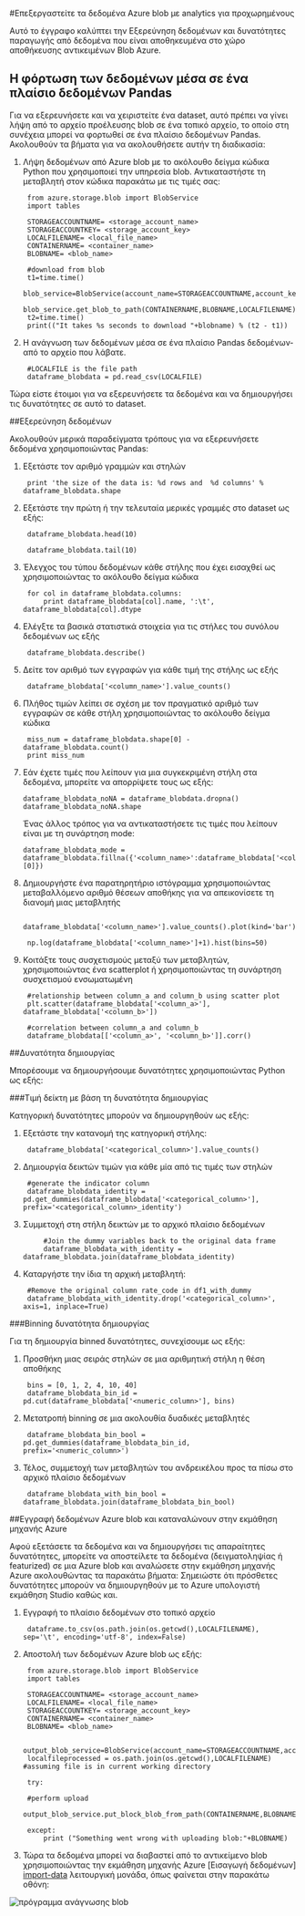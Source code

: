 <properties 
    pageTitle="Επεξεργάζεται δεδομένα Azure blob με analytics για προχωρημένους | Microsoft Azure" 
    description="Διαδικασία δεδομένα στο χώρο αποθήκευσης αντικειμένων Blob Azure." 
    services="machine-learning,storage" 
    documentationCenter="" 
    authors="bradsev" 
    manager="jhubbard" 
    editor="cgronlun" />

<tags 
    ms.service="machine-learning" 
    ms.workload="data-services" 
    ms.tgt_pltfrm="na" 
    ms.devlang="na" 
    ms.topic="article" 
    ms.date="09/19/2016"
    ms.author="fashah;garye;bradsev" /> 

#<a name="heading"></a>Επεξεργαστείτε τα δεδομένα Azure blob με analytics για προχωρημένους

Αυτό το έγγραφο καλύπτει την Εξερεύνηση δεδομένων και δυνατότητες παραγωγής από δεδομένα που είναι αποθηκευμένα στο χώρο αποθήκευσης αντικειμένων Blob Azure. 

## <a name="load-the-data-into-a-pandas-data-frame"></a>Η φόρτωση των δεδομένων μέσα σε ένα πλαίσιο δεδομένων Pandas
Για να εξερευνήσετε και να χειριστείτε ένα dataset, αυτό πρέπει να γίνει λήψη από το αρχείο προέλευσης blob σε ένα τοπικό αρχείο, το οποίο στη συνέχεια μπορεί να φορτωθεί σε ένα πλαίσιο δεδομένων Pandas. Ακολουθούν τα βήματα για να ακολουθήσετε αυτήν τη διαδικασία:

1. Λήψη δεδομένων από Azure blob με το ακόλουθο δείγμα κώδικα Python που χρησιμοποιεί την υπηρεσία blob. Αντικαταστήστε τη μεταβλητή στον κώδικα παρακάτω με τις τιμές σας: 

        from azure.storage.blob import BlobService
        import tables
        
        STORAGEACCOUNTNAME= <storage_account_name>
        STORAGEACCOUNTKEY= <storage_account_key>
        LOCALFILENAME= <local_file_name>        
        CONTAINERNAME= <container_name>
        BLOBNAME= <blob_name>

        #download from blob
        t1=time.time()
        blob_service=BlobService(account_name=STORAGEACCOUNTNAME,account_key=STORAGEACCOUNTKEY)
        blob_service.get_blob_to_path(CONTAINERNAME,BLOBNAME,LOCALFILENAME)
        t2=time.time()
        print(("It takes %s seconds to download "+blobname) % (t2 - t1))


2. Η ανάγνωση των δεδομένων μέσα σε ένα πλαίσιο Pandas δεδομένων-από το αρχείο που λάβατε.

        #LOCALFILE is the file path 
        dataframe_blobdata = pd.read_csv(LOCALFILE)

Τώρα είστε έτοιμοι για να εξερευνήσετε τα δεδομένα και να δημιουργήσει τις δυνατότητες σε αυτό το dataset.


##<a name="blob-dataexploration"></a>Εξερεύνηση δεδομένων

Ακολουθούν μερικά παραδείγματα τρόπους για να εξερευνήσετε δεδομένα χρησιμοποιώντας Pandas:

1. Εξετάστε τον αριθμό γραμμών και στηλών 

        print 'the size of the data is: %d rows and  %d columns' % dataframe_blobdata.shape

2. Εξετάστε την πρώτη ή την τελευταία μερικές γραμμές στο dataset ως εξής:

        dataframe_blobdata.head(10)
        
        dataframe_blobdata.tail(10)

3. Έλεγχος του τύπου δεδομένων κάθε στήλης που έχει εισαχθεί ως χρησιμοποιώντας το ακόλουθο δείγμα κώδικα
    
        for col in dataframe_blobdata.columns:
            print dataframe_blobdata[col].name, ':\t', dataframe_blobdata[col].dtype

4. Ελέγξτε τα βασικά στατιστικά στοιχεία για τις στήλες του συνόλου δεδομένων ως εξής
 
        dataframe_blobdata.describe()
    
5. Δείτε τον αριθμό των εγγραφών για κάθε τιμή της στήλης ως εξής

        dataframe_blobdata['<column_name>'].value_counts()

6. Πλήθος τιμών λείπει σε σχέση με τον πραγματικό αριθμό των εγγραφών σε κάθε στήλη χρησιμοποιώντας το ακόλουθο δείγμα κώδικα

        miss_num = dataframe_blobdata.shape[0] - dataframe_blobdata.count()
        print miss_num
     
7.  Εάν έχετε τιμές που λείπουν για μια συγκεκριμένη στήλη στα δεδομένα, μπορείτε να απορρίψετε τους ως εξής:

        dataframe_blobdata_noNA = dataframe_blobdata.dropna()
        dataframe_blobdata_noNA.shape

    Ένας άλλος τρόπος για να αντικαταστήσετε τις τιμές που λείπουν είναι με τη συνάρτηση mode:
    
        dataframe_blobdata_mode = dataframe_blobdata.fillna({'<column_name>':dataframe_blobdata['<column_name>'].mode()[0]})        

8. Δημιουργήστε ένα παρατηρητήριο ιστόγραμμα χρησιμοποιώντας μεταβαλλόμενο αριθμό θέσεων αποθήκης για να απεικονίσετε τη διανομή μιας μεταβλητής 
    
        dataframe_blobdata['<column_name>'].value_counts().plot(kind='bar')
        
        np.log(dataframe_blobdata['<column_name>']+1).hist(bins=50)
    
9. Κοιτάξτε τους συσχετισμούς μεταξύ των μεταβλητών, χρησιμοποιώντας ένα scatterplot ή χρησιμοποιώντας τη συνάρτηση συσχετισμού ενσωματωμένη

        #relationship between column_a and column_b using scatter plot
        plt.scatter(dataframe_blobdata['<column_a>'], dataframe_blobdata['<column_b>'])
        
        #correlation between column_a and column_b
        dataframe_blobdata[['<column_a>', '<column_b>']].corr()
    
    
##<a name="blob-featuregen"></a>Δυνατότητα δημιουργίας
    
Μπορέσουμε να δημιουργήσουμε δυνατότητες χρησιμοποιώντας Python ως εξής:

###<a name="blob-countfeature"></a>Τιμή δείκτη με βάση τη δυνατότητα δημιουργίας

Κατηγορική δυνατότητες μπορούν να δημιουργηθούν ως εξής:

1. Εξετάστε την κατανομή της κατηγορική στήλης:
    
        dataframe_blobdata['<categorical_column>'].value_counts()

2. Δημιουργία δεικτών τιμών για κάθε μία από τις τιμές των στηλών

        #generate the indicator column
        dataframe_blobdata_identity = pd.get_dummies(dataframe_blobdata['<categorical_column>'], prefix='<categorical_column>_identity')

3. Συμμετοχή στη στήλη δεικτών με το αρχικό πλαίσιο δεδομένων 
 
            #Join the dummy variables back to the original data frame
            dataframe_blobdata_with_identity = dataframe_blobdata.join(dataframe_blobdata_identity)

4. Καταργήστε την ίδια τη αρχική μεταβλητή:

        #Remove the original column rate_code in df1_with_dummy
        dataframe_blobdata_with_identity.drop('<categorical_column>', axis=1, inplace=True)
    
###<a name="blob-binningfeature"></a>Binning δυνατότητα δημιουργίας

Για τη δημιουργία binned δυνατότητες, συνεχίσουμε ως εξής:

1. Προσθήκη μιας σειράς στηλών σε μια αριθμητική στήλη η θέση αποθήκης
 
        bins = [0, 1, 2, 4, 10, 40]
        dataframe_blobdata_bin_id = pd.cut(dataframe_blobdata['<numeric_column>'], bins)
        
2. Μετατροπή binning σε μια ακολουθία δυαδικές μεταβλητές

        dataframe_blobdata_bin_bool = pd.get_dummies(dataframe_blobdata_bin_id, prefix='<numeric_column>')
    
3. Τέλος, συμμετοχή των μεταβλητών του ανδρεικέλου προς τα πίσω στο αρχικό πλαίσιο δεδομένων

        dataframe_blobdata_with_bin_bool = dataframe_blobdata.join(dataframe_blobdata_bin_bool) 


##<a name="sql-featuregen"></a>Εγγραφή δεδομένων Azure blob και καταναλώνουν στην εκμάθηση μηχανής Azure

Αφού εξετάσετε τα δεδομένα και να δημιουργήσει τις απαραίτητες δυνατότητες, μπορείτε να αποστείλετε τα δεδομένα (δειγματοληψίας ή featurized) σε μια Azure blob και αναλώσετε στην εκμάθηση μηχανής Azure ακολουθώντας τα παρακάτω βήματα: Σημειώστε ότι πρόσθετες δυνατότητες μπορούν να δημιουργηθούν με το Azure υπολογιστή εκμάθηση Studio καθώς και. 
1. Εγγραφή το πλαίσιο δεδομένων στο τοπικό αρχείο

        dataframe.to_csv(os.path.join(os.getcwd(),LOCALFILENAME), sep='\t', encoding='utf-8', index=False)

2. Αποστολή των δεδομένων Azure blob ως εξής:

        from azure.storage.blob import BlobService
        import tables

        STORAGEACCOUNTNAME= <storage_account_name>
        LOCALFILENAME= <local_file_name>
        STORAGEACCOUNTKEY= <storage_account_key>
        CONTAINERNAME= <container_name>
        BLOBNAME= <blob_name>

        output_blob_service=BlobService(account_name=STORAGEACCOUNTNAME,account_key=STORAGEACCOUNTKEY)    
        localfileprocessed = os.path.join(os.getcwd(),LOCALFILENAME) #assuming file is in current working directory
        
        try:
       
        #perform upload
        output_blob_service.put_block_blob_from_path(CONTAINERNAME,BLOBNAME,localfileprocessed)
        
        except:         
            print ("Something went wrong with uploading blob:"+BLOBNAME)

3. Τώρα τα δεδομένα μπορεί να διαβαστεί από το αντικείμενο blob χρησιμοποιώντας την εκμάθηση μηχανής Azure [Εισαγωγή δεδομένων] [ import-data] λειτουργική μονάδα, όπως φαίνεται στην παρακάτω οθόνη:
 
![πρόγραμμα ανάγνωσης blob][1]

[1]: ./media/machine-learning-data-science-process-data-blob/reader_blob.png


<!-- Module References -->
[import-data]: https://msdn.microsoft.com/library/azure/4e1b0fe6-aded-4b3f-a36f-39b8862b9004/
 
